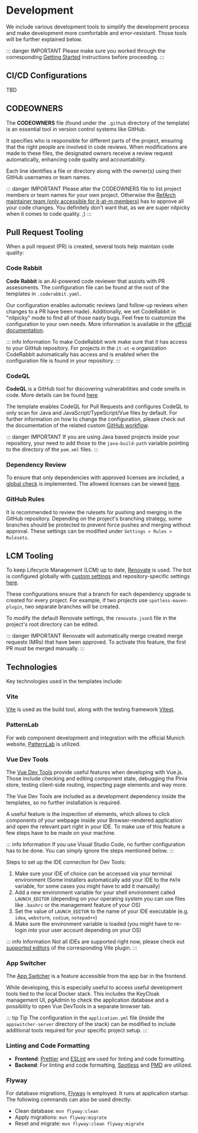 # Development

We include various development tools to simplify the development process and make development more comfortable and error-resistant.
Those tools will be further explained below.

::: danger IMPORTANT
Please make sure you worked through the corresponding [Getting Started](./getting-started#documentation) instructions before proceeding.
:::

## CI/CD Configurations

TBD

## CODEOWNERS

The **CODEOWNERS** file (found under the `.github` directory of the template) is an essential tool in version control systems like GitHub. 

It specifies who is responsible for different parts of the project, ensuring that the right people are involved in code reviews.
When modifications are made to these files, the designated owners receive a review request automatically, enhancing code quality and accountability.

Each line identifies a file or directory along with the owner(s) using their GitHub usernames or team names.

::: danger IMPORTANT
Please alter the CODEOWNERS file to list project members or team names for your own project.
Otherwise the [RefArch maintainer team (only accessible for it-at-m members)](https://github.com/orgs/it-at-m/teams/refarch-maintainer) has to approve all your code changes.
You definitely don't want that, as we are super nitpicky when it comes to code quality. ;)
:::

## Pull Request Tooling

When a pull request (PR) is created, several tools help maintain code quality:

### Code Rabbit

**Code Rabbit** is an AI-powered code reviewer that assists with PR assessments. The configuration file can be found at the root of the templates in `.coderabbit.yaml`. 

Our configuration enables automatic reviews (and follow-up reviews when changes to a PR have been made). Additionally, we set CodeRabbit in "nitpicky" mode to find all of those nasty bugs.
Feel free to customize the configuration to your own needs. More information is available in the [official documentation](https://docs.coderabbit.ai/).

::: info Information
To make CodeRabbit work make sure that it has access to your GitHub repository. For projects in the `it-at-m` organization CodeRabbit automatically has access and is enabled when the configuration file is found in your repository.
:::

### CodeQL

**CodeQL** is a GitHub tool for discovering vulnerabilities and code smells in code. More details can be found [here](https://codeql.github.com/).

The template enables CodeQL for Pull Requests and configures CodeQL to only scan for Java and JavaScript/TypeScript/Vue files by default.
For further information on how to change the configuration, please check out the documentation of the related custom [GitHub workflow](https://github.com/it-at-m/.github/blob/main/workflow-templates/codeql.yaml).

::: danger IMPORTANT
If you are using Java based projects inside your repository, your need to add those to the `java-build-path` variable pointing to the directory of the `pom.xml` files.
:::

### Dependency Review

To ensure that only dependencies with approved licenses are included, a [global check](https://github.com/it-at-m/.github/blob/main/workflow-configs/dependency_review.yaml) is implemented. The allowed licenses can be viewed [here](https://opensource.muenchen.de/de/licenses.html#einbindung-in-eigenentwicklungen).

### GitHub Rules

It is recommended to review the rulesets for pushing and merging in the GitHub repository. Depending on the project's branching strategy, some branches should be protected to prevent force pushes and merging without approval. These settings can be modified under `Settings > Rules > Rulesets`.

## LCM Tooling

To keep Lifecycle Management (LCM) up to date, [Renovate](https://docs.renovatebot.com/) is used. The bot is configured globally with [custom settings](https://github.com/it-at-m/.github/tree/main/renovate-configs) and repository-specific settings [here](https://github.com/it-at-m/refarch/blob/main/refarch-tools/refarch-renovate/refarch-renovate-config.json5).

These configurations ensure that a branch for each dependency upgrade is created for every project. For example, if two projects use `spotless-maven-plugin`, two separate branches will be created.

To modify the default Renovate settings, the `renovate.json5` file in the project's root directory can be edited.

::: danger IMPORTANT
Renovate will automatically merge created merge requests (MRs) that have been approved. To activate this feature, the first PR must be merged manually.
:::

## Technologies

Key technologies used in the templates include:

### Vite

[Vite](https://vite.dev/) is used as the build tool, along with the testing framework [Vitest](https://vitest.dev/).

### PatternLab

For web component development and integration with the official Munich website, [PatternLab](https://it-at-m.github.io/muc-patternlab-vue/?path=/docs/getting-started--docs) is utilized.

### Vue Dev Tools

The [Vue Dev Tools](https://devtools.vuejs.org/) provide useful features when developing with Vue.js. Those include checking and editing component state, debugging the Pinia store, testing client-side routing, inspecting page elements and way more.

The Vue Dev Tools are included as a development dependency inside the templates, so no further installation is required.

A useful feature is the inspection of elements, which allows to click components of your webpage inside your Browser-rendered application and open the relevant part right in your IDE.
To make use of this feature a few steps have to be made on your machine.

::: info  Information
If you use Visual Studio Code, no further configuration has to be done. You can simply ignore the steps mentioned below.
:::

Steps to set up the IDE connection for Dev Tools:
1. Make sure your IDE of choice can be accessed via your terminal environment (Some installers automatically add your IDE to the `PATH` variable, for some cases you might have to add it manually)
2. Add a new environment variable for your shell environment called `LAUNCH_EDITOR` (depending on your operating system you can use files like `.bashrc` or the management feature of your OS)
3. Set the value of `LAUNCH_EDITOR` to the name of your IDE executable (e.g. `idea`, `webstorm`, `codium`, `notepad++`)
4. Make sure the environment variable is loaded (you might have to re-login into your user account depending on your OS)

::: info Information
Not all IDEs are supported right now, please check out [supported editors](https://github.com/webfansplz/vite-plugin-vue-inspector?tab=readme-ov-file#supported-editors) of the corresponding Vite plugin.
:::

### App Switcher

The [App Switcher](https://github.com/it-at-m/appswitcher-server) is a feature accessible from the app bar in the frontend.

While developing, this is especially useful to access useful development tools tied to the local Docker stack.
This includes the KeyCloak management UI, pgAdmin to check the application database and a possibility to open Vue DevTools in a separate browser tab.

::: tip Tip
The configuration in the `application.yml` file (inside the `appswitcher-server` directory of the stack) can be modified to include additional tools required for your specific project setup.
:::

### Linting and Code Formatting

- **Frontend**: [Prettier](https://prettier.io/) and [ESLint](https://eslint.org/) are used for linting and code formatting.
- **Backend**: For linting and code formatting, [Spotless](https://github.com/diffplug/spotless) and [PMD](https://pmd.github.io/) are utilized.

### Flyway

For database migrations, [Flyway](https://documentation.red-gate.com/flyway/getting-started-with-flyway) is employed. It runs at application startup. The following commands can also be used directly:

- Clean database: `mvn flyway:clean`
- Apply migrations: `mvn flyway:migrate`
- Reset and migrate: `mvn flyway:clean flyway:migrate`
